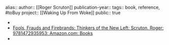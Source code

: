 alias::
author:: [[Roger Scruton]] 
publication-year::
tags:: book, reference, #toBuy 
project:: [[Waking Up From Woke]] 
public:: true

-
- [Fools, Frauds and Firebrands: Thinkers of the New Left: Scruton, Roger: 9781472935953: Amazon.com: Books](https://www.amazon.com/Fools-Frauds-Firebrands-Thinkers-Left/dp/1472935950)
-